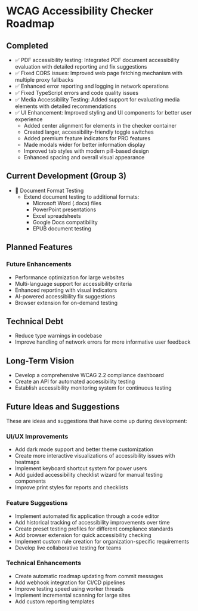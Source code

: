 # WCAG Accessibility Checker Roadmap

## Completed
- ✅ PDF accessibility testing: Integrated PDF document accessibility evaluation with detailed reporting and fix suggestions
- ✅ Fixed CORS issues: Improved web page fetching mechanism with multiple proxy fallbacks
- ✅ Enhanced error reporting and logging in network operations
- ✅ Fixed TypeScript errors and code quality issues
- ✅ Media Accessibility Testing: Added support for evaluating media elements with detailed recommendations
- ✅ UI Enhancement: Improved styling and UI components for better user experience
  - Added center alignment for elements in the checker container
  - Created larger, accessibility-friendly toggle switches
  - Added premium feature indicators for PRO features
  - Made modals wider for better information display
  - Improved tab styles with modern pill-based design
  - Enhanced spacing and overall visual appearance

## Current Development (Group 3)
- 🔄 Document Format Testing
  - Extend document testing to additional formats:
    - Microsoft Word (.docx) files
    - PowerPoint presentations
    - Excel spreadsheets
    - Google Docs compatibility
    - EPUB document testing

## Planned Features

### Future Enhancements
- Performance optimization for large websites
- Multi-language support for accessibility criteria
- Enhanced reporting with visual indicators
- AI-powered accessibility fix suggestions
- Browser extension for on-demand testing

## Technical Debt
- Reduce type warnings in codebase
- Improve handling of network errors for more informative user feedback

## Long-Term Vision
- Develop a comprehensive WCAG 2.2 compliance dashboard
- Create an API for automated accessibility testing
- Establish accessibility monitoring system for continuous testing

## Future Ideas and Suggestions
These are ideas and suggestions that have come up during development:

### UI/UX Improvements
- Add dark mode support and better theme customization
- Create more interactive visualizations of accessibility issues with heatmaps
- Implement keyboard shortcut system for power users
- Add guided accessibility checklist wizard for manual testing components
- Improve print styles for reports and checklists

### Feature Suggestions
- Implement automated fix application through a code editor
- Add historical tracking of accessibility improvements over time
- Create preset testing profiles for different compliance standards
- Add browser extension for quick accessibility checking
- Implement custom rule creation for organization-specific requirements
- Develop live collaborative testing for teams

### Technical Enhancements
- Create automatic roadmap updating from commit messages
- Add webhook integration for CI/CD pipelines
- Improve testing speed using worker threads
- Implement incremental scanning for large sites
- Add custom reporting templates